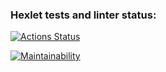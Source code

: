 ### Hexlet tests and linter status:
[![Actions Status](https://github.com/T-Grigory/frontend-project-lvl1/workflows/hexlet-check/badge.svg)](https://github.com/T-Grigory/frontend-project-lvl1/actions)

[![Maintainability](https://api.codeclimate.com/v1/badges/c541c3274ae2cbbd8ef7/maintainability)](https://codeclimate.com/github/T-Grigory/frontend-project-lvl1/maintainability)